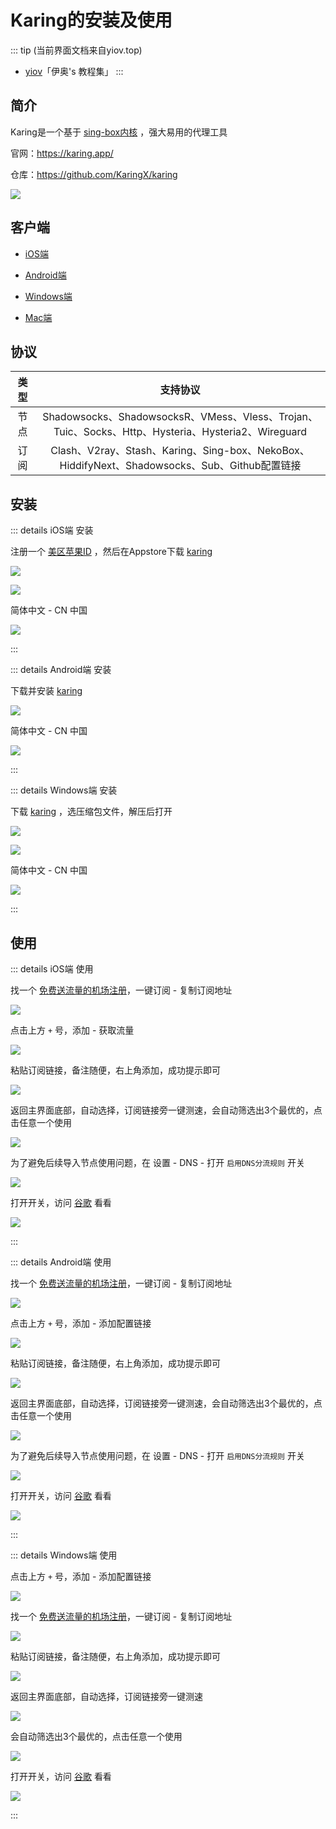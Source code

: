 # Karing的安装及使用

::: tip (当前界面文档来自yiov.top) 
* [yiov](https://yiov.top/)「伊奥's 教程集」
:::



## 简介


Karing是一个基于 [sing-box内核](./singbox.md) ，强大易用的代理工具

官网：https://karing.app/

仓库：https://github.com/KaringX/karing

![](/karing/karing.png)



## 客户端

* [iOS端](https://apps.apple.com/us/app/karing/id6472431552)

* [Android端](https://github.com/KaringX/karing/releases)

* [Windows端](https://github.com/KaringX/karing/releases)

* [Mac端](https://apps.apple.com/us/app/karing/id6472431552)



## 协议

| 类型 | 支持协议 |
|:-:|:-:|
| 节点 | Shadowsocks、ShadowsocksR、VMess、Vless、Trojan、Tuic、Socks、Http、Hysteria、Hysteria2、Wireguard |
| 订阅 | Clash、V2ray、Stash、Karing、Sing-box、NekoBox、HiddifyNext、Shadowsocks、Sub、Github配置链接 |




## 安装


::: details iOS端 安装

注册一个 [美区苹果ID](../iPhone/Apple_ID.md) ，然后在Appstore下载 [karing](https://apps.apple.com/us/app/karing/id6472431552)

![](/karing/ios/ios-01.png)

![](/karing/ios/ios-02.png)

简体中文 - CN 中国

![](/karing/ios/ios-03.png)

:::




::: details Android端 安装

下载并安装 [karing](https://github.com/KaringX/karing/releases)

![](/karing/android/android-01.png)

简体中文 - CN 中国

![](/karing/android/android-02.png)

:::



::: details Windows端 安装

下载 [karing](https://github.com/KaringX/karing/releases) ，选压缩包文件，解压后打开

![](/karing/windows/windows-01.png)

![](/karing/windows/windows-02.png)

简体中文 - CN 中国

![](/karing/windows/windows-03.png)

:::









## 使用



::: details iOS端 使用

找一个 [免费送流量的机场注册](./channel.md)，一键订阅 - 复制订阅地址

![](/karing/ios/ios-03.png)


点击上方 `+` 号，添加 - 获取流量

![](/karing/ios/ios-04.png)

粘贴订阅链接，备注随便，右上角添加，成功提示即可

![](/karing/ios/ios-05.png)

返回主界面底部，自动选择，订阅链接旁一键测速，会自动筛选出3个最优的，点击任意一个使用

![](/karing/ios/ios-06.png)

为了避免后续导入节点使用问题，在 设置 - DNS - 打开 `启用DNS分流规则` 开关

![](/karing/ios/ios-07.png)

打开开关，访问 [谷歌](https://www.google.com) 看看

![](/karing/ios/ios-08.png)

:::







::: details Android端 使用

找一个 [免费送流量的机场注册](./channel.md)，一键订阅 - 复制订阅地址

![](/karing/android/android-03.png)

点击上方 `+` 号，添加 - 添加配置链接

![](/karing/android/android-04.png)

粘贴订阅链接，备注随便，右上角添加，成功提示即可

![](/karing/android/android-05.png)

返回主界面底部，自动选择，订阅链接旁一键测速，会自动筛选出3个最优的，点击任意一个使用

![](/karing/android/android-06.png)

为了避免后续导入节点使用问题，在 设置 - DNS - 打开 `启用DNS分流规则` 开关

![](/karing/ios/ios-07.png)

打开开关，访问 [谷歌](https://www.google.com) 看看

![](/karing/android/android-08.png)

:::





::: details Windows端 使用

点击上方 `+` 号，添加 - 添加配置链接

![](/karing/windows/windows-04.png)

找一个 [免费送流量的机场注册](./channel.md)，一键订阅 - 复制订阅地址

![](/karing/windows/windows-05.png)

粘贴订阅链接，备注随便，右上角添加，成功提示即可

![](/karing/windows/windows-06.png)

返回主界面底部，自动选择，订阅链接旁一键测速

![](/karing/windows/windows-07.png)

会自动筛选出3个最优的，点击任意一个使用

![](/karing/windows/windows-08.png)

打开开关，访问 [谷歌](https://www.google.com) 看看

![](/karing/windows/windows-09.png)

:::
